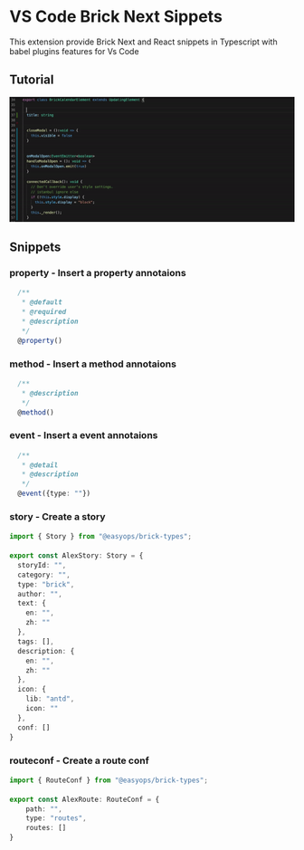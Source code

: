 # VS Code Brick Next Sippets

This extension provide Brick Next and React snippets in Typescript with babel plugins features for Vs Code

## Tutorial

![](images/brick-next-snippets-vscode.gif)

## Snippets

### property - Insert a property annotaions

```typescript 
  /**
   * @default 
   * @required 
   * @description 
   */
  @property()
```

### method - Insert a method annotaions

```typescript 
  /**
   * @description 
   */
  @method()
```

### event - Insert a event annotaions

```typescript 
  /**
   * @detail 
   * @description 
   */
  @event({type: ""}) 
```

### story - Create a story

```typescript 
import { Story } from "@easyops/brick-types";

export const AlexStory: Story = {
  storyId: "",
  category: "",
  type: "brick",
  author: "",
  text: {
    en: "",
    zh: ""
  },
  tags: [],
  description: {
    en: "",
    zh: ""
  },
  icon: {
    lib: "antd",
    icon: ""
  },
  conf: []
}
```

### routeconf - Create a route conf

```typescript 
import { RouteConf } from "@easyops/brick-types";

export const AlexRoute: RouteConf = {
    path: "",
    type: "routes",
    routes: []
}
```
